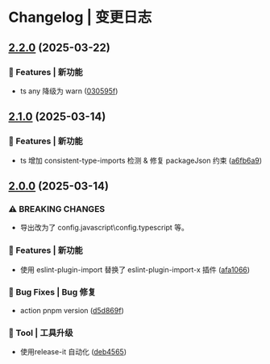 # Changelog | 变更日志

## [2.2.0](https://github.com/JxJuly/eslint-config/compare/2.1.0...2.2.0) (2025-03-22)

### 🌟 Features | 新功能

* ts any 降级为 warn ([030595f](https://github.com/JxJuly/eslint-config/commit/030595fc2ccd5522297962603e568bb5464650c7))

## [2.1.0](https://github.com/JxJuly/eslint-config/compare/2.0.0...2.1.0) (2025-03-14)

### 🌟 Features | 新功能

* ts 增加 consistent-type-imports 检测 & 修复 packageJson 约束 ([a6fb6a9](https://github.com/JxJuly/eslint-config/commit/a6fb6a9309dd40efa19fd2600ea43acc4cbd325a))

## [2.0.0](https://github.com/JxJuly/eslint-config/compare/1.0.1...2.0.0) (2025-03-14)

### ⚠ BREAKING CHANGES

* 导出改为了 config.javascript\config.typescript 等。

### 🌟 Features | 新功能

* 使用 eslint-plugin-import 替换了 eslint-plugin-import-x 插件 ([afa1066](https://github.com/JxJuly/eslint-config/commit/afa106661460f5ad8a8a13fc13182a8923eef52c))

### 🐛 Bug Fixes | Bug 修复

* action pnpm version ([d5d869f](https://github.com/JxJuly/eslint-config/commit/d5d869fabe7145240d3b77aebe559e622680f1fd))

### 🚀 Tool | 工具升级

* 使用release-it 自动化 ([deb4565](https://github.com/JxJuly/eslint-config/commit/deb4565867e00f99b6dfdf9dac672e4c8fe0b63b))
